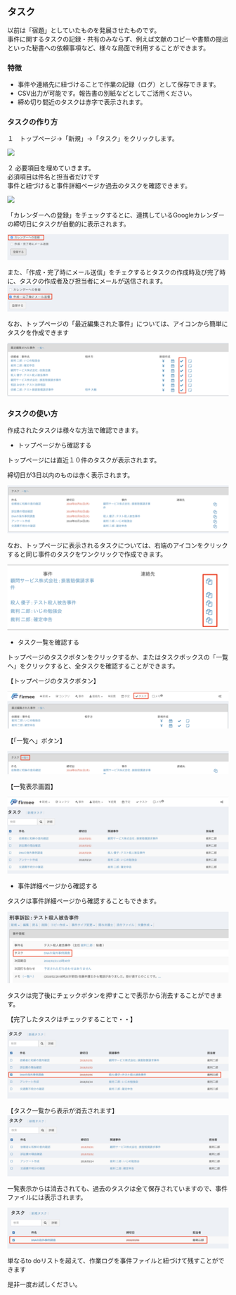 ## タスク

以前は「宿題」としていたものを発展させたものです。  
事件に関するタスクの記録・共有のみならず、例えば文献のコピーや書類の提出といった秘書への依頼事項など、様々な局面で利用することができます。

### 

### 特徴

* 事件や連絡先に紐づけることで作業の記録（ログ）として保存できます。
* CSV出力が可能です。報告書の別紙などとしてご活用ください。
* 締め切り間近のタスクは赤字で表示されます。

### 

### タスクの作り方

１　トップページ→「新規」→「タスク」をクリックします。

![](blob:https://www.gitbook.com/ad806904-8e62-4054-9b96-ad99ed46f3ac)

２ 必要項目を埋めていきます。  
必須項目は件名と担当者だけです  
事件と紐づけると事件詳細ページか過去のタスクを確認できます。

![](blob:https://www.gitbook.com/c098c381-e07e-4688-b465-fa10edabedef)

「カレンダーへの登録」をチェックするとに、連携しているGoogleカレンダーの締切日にタスクが自動的に表示されます。

![](/assets/test.png)

また、「作成・完了時にメール送信」をチェクするとタスクの作成時及び完了時に、タスクの作成者及び担当者にメールが送信されます。![](/assets/タスクメール.png)

なお、トップページの「最近編集された事件」については、アイコンから簡単にタスクを作成できます

![](/assets/トップページタスク.png)

### タスクの使い方

作成されたタスクは様々な方法で確認できます。



*  トップページから確認する

トップページには直近１０件のタスクが表示されます。

締切日が3日以内のものは赤く表示されます。

![](/assets/タスクトップ.png)

なお、トップページに表示されるタスクについては、右端のアイコンをクリックすると同じ事件のタスクをワンクリックで作成できます。

![](/assets/タスクコピー.png)

* タスク一覧を確認する

トップページのタスクボタンをクリックするか、またはタスクボックスの「一覧へ」をクリックすると、全タスクを確認することができます。



【トップページのタスクボタン】

![](/assets/トップタスク一覧.png)

【「一覧へ」ボタン】

![](/assets/一覧へ.png)

【一覧表示画面】

![](/assets/一覧表示.png)



* 事件詳細ページから確認する

タスクは事件詳細ページから確認することもできます。

![](/assets/事件詳細からタスク.png)



タスクは完了後にチェックボタンを押すことで表示から消去することができます。

【完了したタスクはチェックすることで・・】

![](/assets/タスク消去.png)



【タスク一覧から表示が消去されます】![](/assets/消去後.png)



一覧表示からは消去されても、過去のタスクは全て保存されていますので、事件ファイルには表示されます。

![](/assets/消去後の表示.png)



単なるto doリストを超えて、作業ログを事件ファイルと紐づけて残すことができます

是非一度お試しください。



